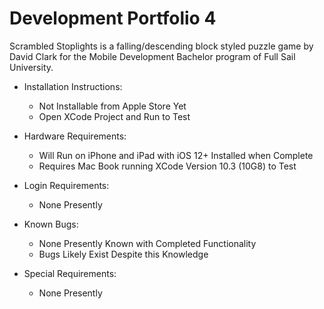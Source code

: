 # Development Portfolio 4

Scrambled Stoplights is a falling/descending block styled puzzle game by David Clark for the Mobile Development Bachelor program of Full Sail University.

- Installation Instructions:

  - Not Installable from Apple Store Yet
  - Open XCode Project and Run to Test

- Hardware Requirements:

  - Will Run on iPhone and iPad with iOS 12+ Installed when Complete
  - Requires Mac Book running XCode Version 10.3 (10G8) to Test

- Login Requirements:

  - None Presently

- Known Bugs:

  - None Presently Known with Completed Functionality
  - Bugs Likely Exist Despite this Knowledge

- Special Requirements:

  - None Presently
